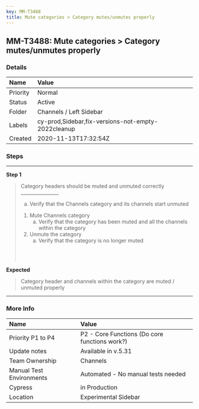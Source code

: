 ```yaml
---
key: MM-T3488
title: Mute categories > Category mutes/unmutes properly
---
```


## MM-T3488: Mute categories > Category mutes/unmutes properly

### Details

| Name     | Value                                              |
| :------- | :------------------------------------------------- |
| Priority | Normal                                             |
| Status   | Active                                             |
| Folder   | Channels / Left Sidebar                            |
| Labels   | cy-prod,Sidebar,fix-versions-not-empty-2022cleanup |
| Created  | 2020-11-13T17:32:54Z                               |

### Steps

<hr/>

**Step 1**

> <article>Category headers should be muted and unmuted correctly<br>________________<ol style="list-style-type: lower-alpha;"><li>Verify that the Channels category and its channels start unmuted</li></ol><ol><li>Mute Channels category<ol style="list-style-type: lower-alpha;"><li>Verify that the category has been muted and all the channels within the category</li></ol></li><li>Unmute the category<ol style="list-style-type: lower-alpha;"><li>Verify that the category is no longer muted</li></ol></li></ol><br><br></article>

**Expected**

> <article>Category header and channels within the category are muted / unmuted properly&nbsp;</article>

<hr/>

### More Info

| Name                     | Value                                         |
| :----------------------- | :-------------------------------------------- |
| Priority P1 to P4        | P2 - Core Functions (Do core functions work?) |
| Update notes             | Available in v.5.31                           |
| Team Ownership           | Channels                                      |
| Manual Test Environments | Automated - No manual tests needed            |
| Cypress                  | in Production                                 |
| Location                 | Experimental Sidebar                          |
